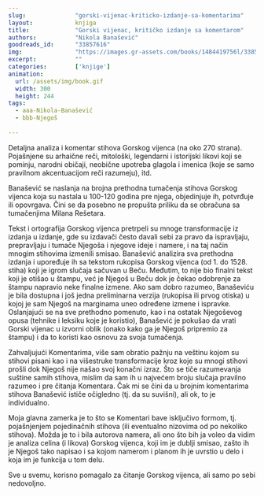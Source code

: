 ```yaml
---
slug:              "gorski-vijenac-kriticko-izdanje-sa-komentarima"
layout:            knjiga
title:             "Gorski vijenac, kritičko izdanje sa komentarom"
authors:           "Nikola Banašević"
goodreads_id:      "33857616"
img:               "https://images.gr-assets.com/books/1484419756l/33857616.jpg"
excerpt:           ""
categories:        ['knjige']
animation:
  url: /assets/img/book.gif
  width: 300
  height: 244
tags:
  - aaa-Nikola-Banašević
  - bbb-Njegoš
  
---
```


Detaljna analiza i komentar stihova Gorskog vijenca (na oko 270 strana). Pojašnjene su arhaične reči, mitološki, 
legendarni i istorijski likovi koji se pominju, narodni običaji, neobične upotreba glagola i imenica (koje se samo 
pravilnom akcentuacijom reči razumeju), itd.

Banašević se naslanja na brojna prethodna tumačenja stihova Gorskog vijenca koja su nastala u 100-120 godina pre njega, 
objedinjuje ih, potvrđuje ili opovrgava. Čini se da posebno ne propušta priliku da se obračuna sa tumačenjima Milana Rešetara.

Tekst i ortografija Gorskog vijenca pretrpeli su mnoge transformacije iz izdanja u izdanje, gde su izdavači često davali 
sebi za pravo da ispravljaju, prepravljaju i tumače Njegoša i njegove ideje i namere, i na taj način mnogim stihovima 
izmenili smisao. Banašević analizira sva prethodna izdanja i upoređuje ih sa tekstom rukopisa Gorskog vijenca (od 1. 
do 1528. stiha) koji je igrom slučaja sačuvan u Beču. Međutim, to nije bio finalni tekst koji je otišao u štampu, već 
je Njegoš u Beču dok je čekao odobrenje za štampu napravio neke finalne izmene. Ako sam dobro razumeo, Banaševiću je 
bila dostupna i još jedna preliminarna verzija (rukopisa ili prvog otiska) u kojoj je sam Njegoš na marginama uneo 
određene izmene i ispravke. Oslanjajući se na sve prethodno pomenuto, kao i na ostatak Njegoševog opusa (tehnike i 
leksiku koje je koristio), Banašević je pokušao da vrati Gorski vijenac u izvorni oblik (onako kako ga je Njegoš 
pripremio za štampu) i da to koristi kao osnovu za svoja tumačenja.

Zahvaljujući Komentarima, više sam obratio pažnju na veštinu kojom su stihovi pisani kao i na višestruke transformacije 
kroz koje su mnogi stihovi prošli dok Njegoš nije našao svoj konačni izraz. Što se tiče razumevanja suštine samih 
stihova, mislim da sam ih u najvećem broju slučaja pravilno razumeo i pre čitanja Komentara. Čak mi se čini da u brojnim 
komentarima stihova Banašević ističe očigledno (tj. da su suvišni), ali ok, to je individualno.

Moja glavna zamerka je to što se Komentari bave isključivo formom, tj. pojašnjenjem pojedinačnih stihova (ili eventualno 
nizovima od po nekoliko stihova). Možda je to i bila autorova namera, ali ono što bih ja voleo da vidim je analiza 
celina (i likova) Gorskog vijenca, koji im je dublji smisao, zašto ih je Njegoš tako napisao i sa kojom namerom i 
planom ih je uvrstio u delo i koja im je funkcija u tom delu.

Sve u svemu, korisno pomagalo za čitanje Gorskog vijenca, ali samo po sebi nedovoljno.